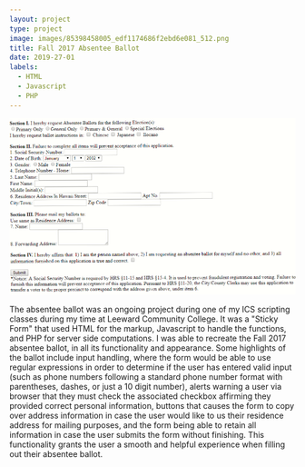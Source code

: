 ```yaml
---
layout: project
type: project
image: images/85398458005_edf1174686f2ebd6e081_512.png
title: Fall 2017 Absentee Ballot
date: 2019-27-01
labels:
  - HTML
  - Javascript
  - PHP
---
```

<img class="ui medium right floated rounded image" src="/images/ballot_pic.png">

The absentee ballot was an ongoing project during one of my ICS scripting classes during my time at Leeward Community College. It was a "Sticky Form" that used HTML for the markup, Javascript to handle the functions, and PHP for server side computations. I was able to recreate the Fall 2017 absentee ballot, in all its functionality and appearance. Some highlights of the ballot include input handling, where the form would be able to use regular expressions in order to determine if the user has entered valid input (such as phone numbers following a standard phone number format with parentheses, dashes, or just a 10 digit number), alerts warning a user via browser that they must check the associated checkbox affirming they provided correct personal information, buttons that causes the form to copy over address information in case the user would like to us their residence address for mailing purposes, and the form being able to retain all information in case the user submits the form without finishing. This functionality grants the user a smooth and helpful experience when filling out their absentee ballot.

